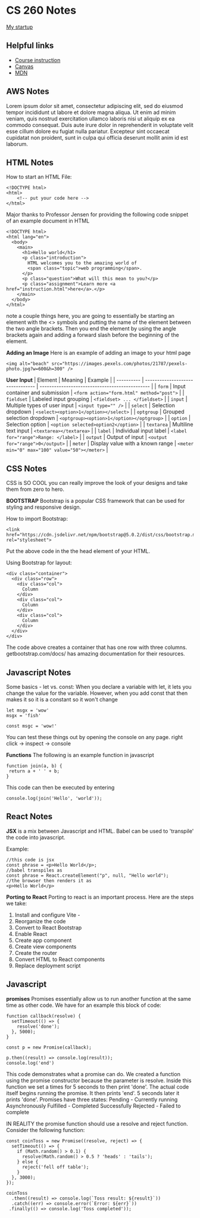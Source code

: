 # CS 260 Notes

[My startup](https://simon.cs260.click)

## Helpful links

- [Course instruction](https://github.com/webprogramming260)
- [Canvas](https://byu.instructure.com)
- [MDN](https://developer.mozilla.org)

## AWS Notes

Lorem ipsum dolor sit amet, consectetur adipiscing elit, sed do eiusmod tempor incididunt ut labore et dolore magna aliqua. Ut enim ad minim veniam, quis nostrud exercitation ullamco laboris nisi ut aliquip ex ea commodo consequat. Duis aute irure dolor in reprehenderit in voluptate velit esse cillum dolore eu fugiat nulla pariatur. Excepteur sint occaecat cupidatat non proident, sunt in culpa qui officia deserunt mollit anim id est laborum.

## HTML Notes

How to start an HTML File:
```
<!DOCTYPE html>
<html>
    <!-- put your code here -->
</html>

```

Major thanks to Professor Jensen for providing the following code snippet of an example document in HTML

```
<!DOCTYPE html>
<html lang="en">
  <body>
    <main>
      <h1>Hello world</h1>
      <p class="introduction">
        HTML welcomes you to the amazing world of
        <span class="topic">web programming</span>.
      </p>
      <p class="question">What will this mean to you?</p>
      <p class="assignment">Learn more <a href="instruction.html">here</a>.</p>
    </main>
  </body>
</html>
```

note a couple things here, you are going to essentially be starting an element with the <> symbols and putting the name of the element between the two angle brackets. Then you end the element by using the angle brackets again and adding a forward slash before the beginning of the element.

**Adding an Image**
Here is an example of adding an image to your html page

```
<img alt="beach" src="https://images.pexels.com/photos/21787/pexels-photo.jpg?w=600&h=300" />

```

**User Input**
| Element    | Meaning                          | Example                                        |
| ---------- | -------------------------------- | ---------------------------------------------- |
| `form`     | Input container and submission   | `<form action="form.html" method="post">`      |
| `fieldset` | Labeled input grouping           | `<fieldset> ... </fieldset>`                   |
| `input`    | Multiple types of user input     | `<input type="" />`                            |
| `select`   | Selection dropdown               | `<select><option>1</option></select>`          |
| `optgroup` | Grouped selection dropdown       | `<optgroup><option>1</option></optgroup>`      |
| `option`   | Selection option                 | `<option selected>option2</option>`            |
| `textarea` | Multiline text input             | `<textarea></textarea>`                        |
| `label`    | Individual input label           | `<label for="range">Range: </label>`           |
| `output`   | Output of input                  | `<output for="range">0</output>`               |
| `meter`    | Display value with a known range | `<meter min="0" max="100" value="50"></meter>` |

## CSS Notes
CSS is SO COOL you can really improve the look of your designs and take them from zero to hero.

**BOOTSTRAP**
Bootstrap is a popular CSS framework that can be used for styling and responsive design.

How to import Bootstrap:
```
<link href="https://cdn.jsdelivr.net/npm/bootstrap@5.0.2/dist/css/bootstrap.min.css" rel="stylesheet">
```
Put the above code in the the head element of your HTML. 

Using Bootstrap for layout:
```
<div class="container">
  <div class="row">
    <div class="col">
      Column
    </div>
    <div class="col">
      Column
    </div>
    <div class="col">
      Column
    </div>
  </div>
</div>
```
The code above creates a container that has one row with three columns.
getbootstrap.com/docs/ has amazing documentation for their resources.

## Javascript Notes
Some basics - let vs. const:
When you declare a variable with let, it lets you change the value for the variable. However, when you add const that then makes it so it is a constant so it won't change

```
let msgx = 'wow'
msgx = 'fish'

const msgc = 'wow!'
```
You can test these things out by opening the console on any page.
right click -> inspect -> console

**Functions**
The following is an example function in javascript
```
function join(a, b) {
 return a + ' ' + b;
}
```
This code can then be executed by entering 
```
console.log(join('Hello', 'world'));

```

## React Notes
**JSX** is a mix between Javascript and HTML. Babel can be used to 'transpile' the code into javascript. 

Example:
```
//this code is jsx
const phrase = <p>Hello World</p>;
//babel transpiles as
const phrase = React.createElement("p", null, "Hello world");
//the browser then renders it as
<p>Hello World</p>
```

**Porting to React**
Porting to react is an important process. Here are the steps we take:
1. Install and configure Vite - 
2. Reorganize the code
3. Convert to React Bootstrap
4. Enable React
5. Create app component
6. Create view components
7. Create the router
8. Convert HTML to React components
9. Replace deployment script

## Javascript
**promises** 
Promises essentially allow us to run another function at the same time as other code.
We have for an example this block of code:
```
function callback(resolve) {
  setTimeout(() => {
    resolve('done');
  }, 5000);
}

const p = new Promise(callback);

p.then((result) => console.log(result));
console.log('end')
```
This code demonstrates what a promise can do. We created a function using the promise constructor because the parameter is resolve. Inside this function we set a times for 5 seconds to then print 'done'. The actual code itself begins running the promise. It then prints 'end'. 5 seconds later it prints 'done'.
Promises have three states:
Pending - Currently running Asynchronously
Fulfilled - Completed Successfully
Rejected - Failed to complete

IN REALITY the promise function should use a resolve and reject function. Consider the following function:
```
const coinToss = new Promise((resolve, reject) => {
  setTimeout(() => {
    if (Math.random() > 0.1) {
      resolve(Math.random() > 0.5 ? 'heads' : 'tails');
    } else {
      reject('fell off table');
    }
  }, 3000);
});

coinToss
  .then((result) => console.log(`Toss result: ${result}`))
  .catch((err) => console.error(`Error: ${err}`))
 .finally(() => console.log('Toss completed'));
 ```

